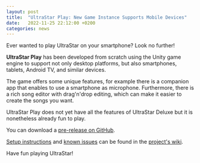 ```yaml
---
layout: post
title:  "UltraStar Play: New Game Instance Supports Mobile Devices"
date:   2022-11-25 22:12:00 +0200
categories: news
---
```

Ever wanted to play UltraStar on your smartphone? Look no further!

__UltraStar Play__ has been developed from scratch using the Unity game engine to support not only desktop platforms, but also smartphones, tablets, Android TV, and similar devices.

The game offers some unique features, for example there is a companion app that enables to use a smartphone as microphone.
Furthermore, there is a rich song editor with drag'n'drop editing, which can make it easier to create the songs you want.

UltraStar Play does not yet have all the features of UltraStar Deluxe but it is nonetheless already fun to play.

You can download a [pre-release on GitHub](https://github.com/UltraStar-Deluxe/Play/releases/latest).

[Setup instructions](https://github.com/UltraStar-Deluxe/Play/wiki/First-Steps) and [known issues](https://github.com/UltraStar-Deluxe/Play/wiki/Known-Issues) can be found in the [project's wiki](https://github.com/UltraStar-Deluxe/Play/wiki).

Have fun playing UltraStar!